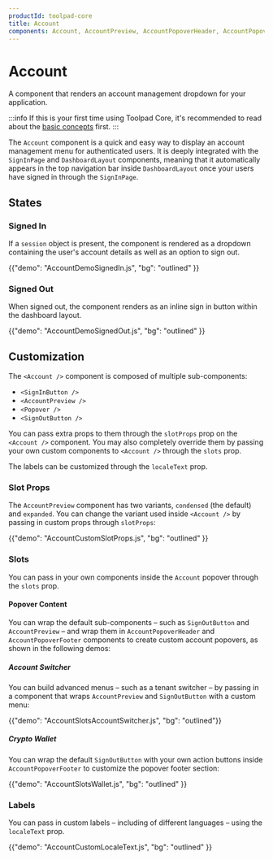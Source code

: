 ```yaml
---
productId: toolpad-core
title: Account
components: Account, AccountPreview, AccountPopoverHeader, AccountPopoverFooter, SignInButton, SignOutButton
---
```


# Account

<p class="description">A component that renders an account management dropdown for your application.</p>

:::info
If this is your first time using Toolpad Core, it's recommended to read about the [basic concepts](/toolpad/core/introduction/base-concepts/) first.
:::

The `Account` component is a quick and easy way to display an account management menu for authenticated users. It is deeply integrated with the `SignInPage` and `DashboardLayout` components, meaning that it automatically appears in the top navigation bar inside `DashboardLayout` once your users have signed in through the `SignInPage`.

## States

### Signed In

If a `session` object is present, the component is rendered as a dropdown containing the user's account details as well as an option to sign out.

{{"demo": "AccountDemoSignedIn.js", "bg": "outlined" }}

### Signed Out

When signed out, the component renders as an inline sign in button within the dashboard layout.

{{"demo": "AccountDemoSignedOut.js", "bg": "outlined" }}

## Customization

The `<Account />` component is composed of multiple sub-components:

- `<SignInButton />`
- `<AccountPreview />`
- `<Popover />`
- `<SignOutButton />`

You can pass extra props to them through the `slotProps` prop on the `<Account />` component. You may also completely override them by passing your own custom components to `<Account />` through the `slots` prop.

The labels can be customized through the `localeText` prop.

### Slot Props

The `AccountPreview` component has two variants, `condensed` (the default) and `expanded`. You can change the variant used inside `<Account />` by passing in custom props through `slotProps`:

{{"demo": "AccountCustomSlotProps.js", "bg": "outlined" }}

### Slots

You can pass in your own components inside the `Account` popover through the `slots` prop.

#### Popover Content

You can wrap the default sub-components – such as `SignOutButton` and `AccountPreview` – and wrap them in `AccountPopoverHeader` and `AccountPopoverFooter` components to create custom account popovers, as shown in the following demos:

##### Account Switcher

You can build advanced menus – such as a tenant switcher – by passing in a component that wraps `AccountPreview` and `SignOutButton` with a custom menu:

{{"demo": "AccountSlotsAccountSwitcher.js", "bg": "outlined"}}

##### Crypto Wallet

You can wrap the default `SignOutButton` with your own action buttons inside `AccountPopoverFooter` to customize the popover footer section:

{{"demo": "AccountSlotsWallet.js", "bg": "outlined" }}

### Labels

You can pass in custom labels – including of different languages – using the `localeText` prop.

{{"demo": "AccountCustomLocaleText.js", "bg": "outlined" }}
